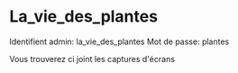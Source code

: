 # La_vie_des_plantes

Identifient admin: la_vie_des_plantes
Mot de passe: plantes

Vous trouverez ci joint les captures d'écrans
